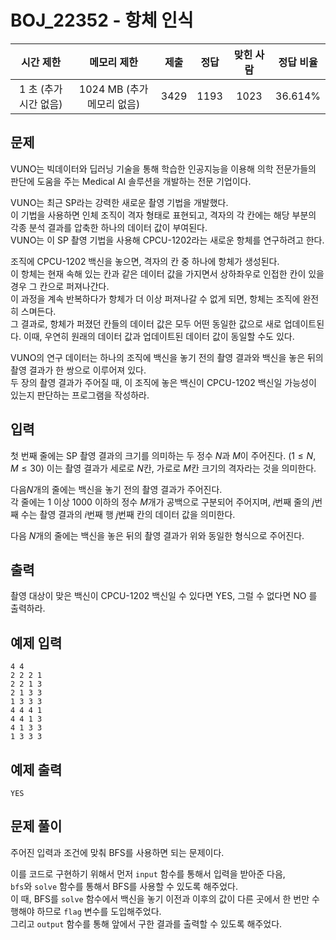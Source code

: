 # BOJ_22352 - 항체 인식

|       시간 제한       |        메모리 제한         | 제출 | 정답 | 맞힌 사람 | 정답 비율 |
| :-------------------: | :------------------------: | :--: | :--: | :-------: | :-------: |
| 1 초 (추가 시간 없음) | 1024 MB (추가 메모리 없음) | 3429 | 1193 |   1023    |  36.614%  |

## 문제

VUNO는 빅데이터와 딥러닝 기술을 통해 학습한 인공지능을 이용해 의학 전문가들의 판단에 도움을 주는 Medical AI 솔루션을 개발하는 전문 기업이다.

VUNO는 최근 SP라는 강력한 새로운 촬영 기법을 개발했다.  
이 기법을 사용하면 인체 조직이 격자 형태로 표현되고, 격자의 각 칸에는 해당 부분의 각종 분석 결과를 압축한 하나의 데이터 값이 부여된다.  
VUNO는 이 SP 촬영 기법을 사용해 CPCU-1202라는 새로운 항체를 연구하려고 한다.

조직에 CPCU-1202 백신을 놓으면, 격자의 칸 중 하나에 항체가 생성된다.  
이 항체는 현재 속해 있는 칸과 같은 데이터 값을 가지면서 상하좌우로 인접한 칸이 있을 경우 그 칸으로 퍼져나간다.  
이 과정을 계속 반복하다가 항체가 더 이상 퍼져나갈 수 없게 되면, 항체는 조직에 완전히 스며든다.  
그 결과로, 항체가 퍼졌던 칸들의 데이터 값은 모두 어떤 동일한 값으로 새로 업데이트된다. 이때, 우연히 원래의 데이터 값과 업데이트된 데이터 값이 동일할 수도 있다.

VUNO의 연구 데이터는 하나의 조직에 백신을 놓기 전의 촬영 결과와 백신을 놓은 뒤의 촬영 결과가 한 쌍으로 이루어져 있다.  
두 장의 촬영 결과가 주어질 때, 이 조직에 놓은 백신이 CPCU-1202 백신일 가능성이 있는지 판단하는 프로그램을 작성하라.

## 입력

첫 번째 줄에는 SP 촬영 결과의 크기를 의미하는 두 정수 $N$과 $M$이 주어진다. ($1 \le N, M \le 30$) 이는 촬영 결과가 세로로 $N$칸, 가로로 $M$칸 크기의 격자라는 것을 의미한다.

다음$N$개의 줄에는 백신을 놓기 전의 촬영 결과가 주어진다.  
각 줄에는 $1$ 이상 $1000$ 이하의 정수 $M$개가 공백으로 구분되어 주어지며, $i$번째 줄의 $j$번째 수는 촬영 결과의 $i$번째 행 $j$번째 칸의 데이터 값을 의미한다.

다음 $N$개의 줄에는 백신을 놓은 뒤의 촬영 결과가 위와 동일한 형식으로 주어진다.

## 출력

촬영 대상이 맞은 백신이 CPCU-1202 백신일 수 있다면 YES, 그럴 수 없다면 NO 를 출력하라.

## 예제 입력

```
4 4
2 2 2 1
2 2 1 3
2 1 3 3
1 3 3 3
4 4 4 1
4 4 1 3
4 1 3 3
1 3 3 3
```

## 예제 출력

```
YES
```

## 문제 풀이

주어진 입력과 조건에 맞춰 BFS를 사용하면 되는 문제이다.

이를 코드로 구현하기 위해서 먼저 `input` 함수를 통해서 입력을 받아준 다음,  
`bfs`와 `solve` 함수를 통해서 BFS를 사용할 수 있도록 해주었다.  
이 때, BFS를 `solve` 함수에서 백신을 놓기 이전과 이후의 값이 다른 곳에서 한 번만 수행해야 하므로 `flag` 변수를 도입해주었다.  
그리고 `output` 함수를 통해 앞에서 구한 결과를 출력할 수 있도록 해주었다.
